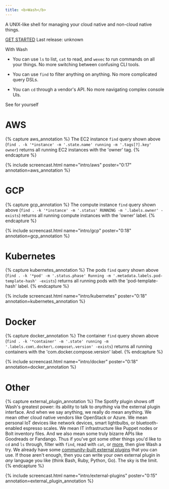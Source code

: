 ```yaml
---
title: <b>Wash</b>
---
```


<div class="flex-row">
  <p class="intro-normal">A UNIX-like shell for managing your cloud native and non-cloud native things.</p>
  <div class="flex-column pad-left">
    <a class="intro-normal center btn" href="{{ '/getting_started' | relative_url }}">GET&nbsp;STARTED</a>
    <!-- update css and javascript -->
    <a class="intro-normal center version">Last release: unknown</a>
  </div>
</div>
<script type="text/javascript">
$.get("https://api.github.com/repos/puppetlabs/wash/releases/latest", function(data) {
  $('.version')
    .text("Last release: " + $.timeago(data.published_at))
    .attr("href", "https://github.com/puppetlabs/wash/releases/tag/" + data.tag_name)
    .attr("title", "Version " + data.tag_name)
});
</script>

<p class="intro-large">With Wash</p>

* <p class="intro-normal">You can use <code>ls</code> to list, <code>cat</code> to read, and <code>wexec</code> to run commands on all your things. No more switching between confusing CLI tools.</p>
* <p class="intro-normal">You can use <code>find</code> to filter anything on anything. No more complicated query DSLs.</p>
* <p class="intro-normal">You can <code>cd</code> through a vendor's API. No more navigating complex console UIs.</p>

<p class="intro-large">See for yourself</p>

<!-- Display the demos -->
# **AWS**
<div id="aws-demo" >
  {% capture aws_annotation %}
  The EC2 instance <code>find</code> query shown above (<code>find . -k '*instance' -m '.state.name' running -m '.tags[?].key' owner</code>) returns all running EC2 instances with the 'owner' tag.
  {% endcapture %}

  {% include screencast.html name="intro/aws" poster="0:17" annotation=aws_annotation %}
</div>

# **GCP**
<div id="gcp-demo" >
  {% capture gcp_annotation %}
  The compute instance <code>find</code> query shown above (<code>find . -k '*instance' -m '.status' RUNNING -m '.labels.owner' -exists</code>) returns all running compute instances with the 'owner' label.
  {% endcapture %}

  {% include screencast.html name="intro/gcp" poster="0:18" annotation=gcp_annotation %}
</div>

# **Kubernetes**
<div id="kubernetes-demo" >
  {% capture kubernetes_annotation %}
  The pods <code>find</code> query shown above (<code>find . -k '*pod' -m '.status.phase' Running -m '.metadata.labels.pod-template-hash' -exists</code>) returns all running pods with the 'pod-template-hash' label.
  {% endcapture %}

  {% include screencast.html name="intro/kubernetes" poster="0:18" annotation=kubernetes_annotation %}
</div>

# **Docker**
<div id="docker-demo" >
  {% capture docker_annotation %}
  The container <code>find</code> query shown above (<code>find . -k '*container' -m '.state' running -m '.labels.com\.docker\.compose\.version' -exists</code>) returns all running containers with the 'com.docker.compose.version' label.
  {% endcapture %}

  {% include screencast.html name="intro/docker" poster="0:18" annotation=docker_annotation %}
</div>

# **Other**
<div id="external-plugin-demo" >
  {% capture external_plugin_annotation %}
  The Spotify plugin shows off Wash's greatest power: its ability to talk to <i>anything</i> via the external plugin interface. And when we say anything, we really do mean anything. We mean other cloud native vendors like OpenStack or Azure. We mean personal IoT devices like network devices, smart lightbulbs, or bluetooth-enabled espresso scales. We mean IT infrastructure like Puppet nodes or Bolt inventory files. And we also mean some truly bizarre APIs like Goodreads or Fandango. Thus if you've got some other things you'd like to <code>cd</code> and <code>ls</code> through, filter with <code>find</code>, read with <code>cat</code>, or <a href="{{ '/docs#actions' | relative_url }}">more</a>, then give Wash a try. We already have some <a href="{{ '/docs/external-plugins#example-plugins' | relative_url }}">community-built external plugins</a> that you can use. If those aren't enough, then you can write your own external plugin in <i>any</i> language you like (think Bash, Ruby, Python, Go). The sky is the limit.
  {% endcapture %}

  {% include screencast.html name="intro/external-plugins" poster="0:15" annotation=external_plugin_annotation %}
</div>
